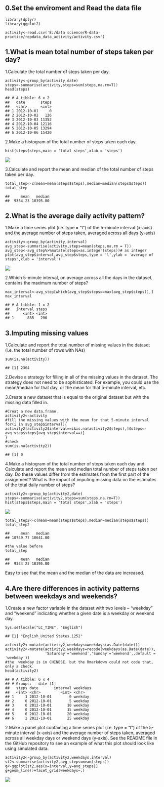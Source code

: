 0.Set the enviroment and Read the data file
-------------------------------------------

    library(dplyr)
    library(ggplot2)

    activity<-read.csv('E:/data science/R-data-practice/repdata_data_activity/activity.csv')

1.What is mean total number of steps taken per day?
---------------------------------------------------

1.Calculate the total number of steps taken per day.

    activity<-group_by(activity,date)
    steps<-summarise(activity,steps=sum(steps,na.rm=T))
    head(steps)

    ## # A tibble: 6 x 2
    ##   date       steps
    ##   <chr>      <int>
    ## 1 2012-10-01     0
    ## 2 2012-10-02   126
    ## 3 2012-10-03 11352
    ## 4 2012-10-04 12116
    ## 5 2012-10-05 13294
    ## 6 2012-10-06 15420

2.Make a histogram of the total number of steps taken each day.

    hist(steps$steps,main = 'total steps',xlab = 'steps')

![](PA1_template_files/figure-markdown_strict/unnamed-chunk-3-1.png)

3.Calculate and report the mean and median of the total number of steps
taken per day.

    total_step<-c(mean=mean(steps$steps),median=median(steps$steps))
    total_step

    ##     mean   median 
    ##  9354.23 10395.00

2.What is the average daily activity pattern?
---------------------------------------------

1.Make a time series plot (i.e. type = “l”) of the 5-minute interval
(x-axis) and the average number of steps taken, averaged across all days
(y-axis)

    activity<-group_by(activity,interval)
    avg_step<-summarise(activity,steps=mean(steps,na.rm = T))
    avg_step<-avg_step%>%mutate(steps=as.integer(steps))# as integer
    plot(avg_step$interval,avg_step$steps,type = 'l',ylab = 'average of steps',xlab = 'interval')

![](PA1_template_files/figure-markdown_strict/plot2-1.png)

2.Which 5-minute interval, on average across all the days in the
dataset, contains the maximum number of steps?

    max_interval<-avg_step[which(avg_step$steps==max(avg_step$steps)),]
    max_interval

    ## # A tibble: 1 x 2
    ##   interval steps
    ##      <int> <int>
    ## 1      835   206

3.Imputing missing values
-------------------------

1.Calculate and report the total number of missing values in the dataset
(i.e. the total number of rows with NAs)

    sum(is.na(activity))

    ## [1] 2304

2.Devise a strategy for filling in all of the missing values in the
dataset. The strategy does not need to be sophisticated. For example,
you could use the mean/median for that day, or the mean for that
5-minute interval, etc.

3.Create a new dataset that is equal to the original dataset but with
the missing data filled in.

    #Creat a new data.frame.
    activity2<-activity
    #fill the missing values with the mean for that 5-minute interval
    for(i in avg_step$interval){
    activity2[activity2$interval==i&is.na(activity2$steps),]$steps<-avg_step$steps[avg_step$interval==i]
    }
    #check
    sum(is.na(activity2))

    ## [1] 0

4.Make a histogram of the total number of steps taken each day and
Calculate and report the mean and median total number of steps taken per
day. Do these values differ from the estimates from the first part of
the assignment? What is the impact of imputing missing data on the
estimates of the total daily number of steps?

    activity2<-group_by(activity2,date)
    steps<-summarise(activity2,steps=sum(steps,na.rm=T))
    hist(steps$steps,main = 'total steps',xlab = 'steps')

![](PA1_template_files/figure-markdown_strict/unnamed-chunk-8-1.png)

    total_step2<-c(mean=mean(steps$steps),median=median(steps$steps))
    total_step2

    ##     mean   median 
    ## 10749.77 10641.00

    #the value before
    total_step

    ##     mean   median 
    ##  9354.23 10395.00

Easy to see that the mean and the median of the data are increased.

4.Are there differences in activity patterns between weekdays and weekends?
---------------------------------------------------------------------------

1.Create a new factor variable in the dataset with two levels –
“weekday” and “weekend” indicating whether a given date is a weekday or
weekend day.

    Sys.setlocale("LC_TIME", "English")

    ## [1] "English_United States.1252"

    activity2<-mutate(activity2,weekdays=weekdays(as.Date(date)))
    activity2<-mutate(activity2,weekdays=recode(weekdays(as.Date(date)),
                      'Saturday'='weekend','Sunday'='weekend',.default = 'weekday'))
    #the  weekday is in CHINESE, but the Rmarkdown could not code that, only a check.
    head(activity2)

    ## # A tibble: 6 x 4
    ## # Groups:   date [1]
    ##   steps date       interval weekdays
    ##   <int> <chr>         <int> <chr>   
    ## 1     1 2012-10-01        0 weekday 
    ## 2     0 2012-10-01        5 weekday 
    ## 3     0 2012-10-01       10 weekday 
    ## 4     0 2012-10-01       15 weekday 
    ## 5     0 2012-10-01       20 weekday 
    ## 6     2 2012-10-01       25 weekday

2.Make a panel plot containing a time series plot (i.e. type = “l”) of
the 5-minute interval (x-axis) and the average number of steps taken,
averaged across all weekday days or weekend days (y-axis). See the
README file in the GitHub repository to see an example of what this plot
should look like using simulated data.

    activity2<-group_by(activity2,weekdays,interval)
    st2<-summarise(activity2,avg_steps=mean(steps))
    g<-ggplot(st2,aes(x=interval,y=avg_steps))
    g+geom_line()+facet_grid(weekdays~.)

![](PA1_template_files/figure-markdown_strict/unnamed-chunk-12-2.png)
